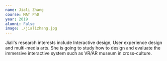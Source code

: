```yaml
---
name: Jiali Zhang
course: MAT PhD
year: 2019
alumni: False
image: ./jializhang.jpg
---
```

Jiali's research interests include Interactive design, User experience design and multi-media arts.
She is going to study how to design and evaluate the immersive interactive system such as VR/AR museum in cross-culture.